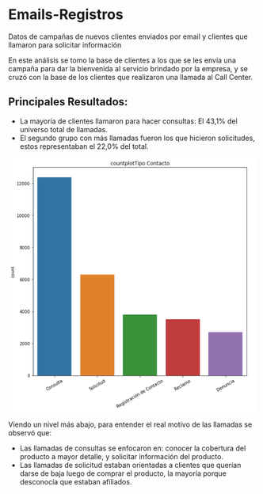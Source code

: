 # Emails-Registros
Datos de campañas de nuevos clientes enviados por email y clientes que llamaron para solicitar información

En este análisis se tomo la base de clientes a los que se les envía una campaña para dar la bienvenida al servicio brindado por la empresa, y se cruzó con la base de los clientes que realizaron una llamada al Call Center.

## Principales Resultados:

- La mayoría de clientes llamaron para hacer consultas: El 43,1% del universo total de llamadas.
- El segundo grupo con más llamadas fueron los que hicieron solicitudes, estos representaban el 22,0% del total.

![Gráfico de llamada según el tipo de contacto](https://github.com/vittoriadelsignore/Emails-Registros/blob/main/Tipo%20Contacto.png) 

Viendo un nivel más abajo, para entender el real motivo de las llamadas se observó que:

- Las llamadas de consultas se enfocaron en: conocer la cobertura del producto a mayor detalle, y solicitar información del producto.
- Las llamadas de solicitud estaban orientadas a clientes que querían darse de baja luego de comprar el producto, la mayoría porque desconocía que estaban afiliados.


